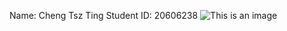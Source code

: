 Name: Cheng Tsz Ting
Student ID: 20606238
![This is an image](https://user-images.githubusercontent.com/100118168/155106258-2c00e068-afa9-4c7d-89d9-769462d2cf30.png)
